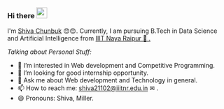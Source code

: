 <!-- ### Hi there 👋

<!--
**shiva017/shiva017** is a ✨ _special_ ✨ repository because its `README.md` (this file) appears on your GitHub profile.

Here are some ideas to get you started:

- 🔭 I’m currently working on ...
- 🌱 I’m currently learning ...
- 👯 I’m looking to collaborate on ...
- 🤔 I’m looking for help with ...
- 💬 Ask me about ...
- 📫 How to reach me: ...
- 😄 Pronouns: ...
- ⚡ Fun fact: ...
-->
<!--  -->
 ### Hi there <img src="https://media.giphy.com/media/hvRJCLFzcasrR4ia7z/giphy.gif" width="25px">




I'm <a href="#">Shiva Chunbuk</a>  😊😊. Currently,  I am pursuing B.Tech in Data Science and Artificial Intelligence from <a href ="#">IIIT Naya Raipur 🏢 .</a>


*Talking about Personal Stuff:*

<!-- - 🌱 I’m currently learning CP. -->
- 👯 I’m interested in Web development and Competitive Programming.
- 🤔 I’m looking for good internship opportunity.
- 💬 Ask me about Web development and Technology in general. 
- 📫 How to reach me: <a href="mailto:shiva21102@iiitnr.edu.in">shiva21102@iiitnr.edu.in  ✉ </a> .
- 😄 Pronouns: Shiva, Miller.
<!-- - 😊 My Favorite to do CP(Competitive Programming). -->
